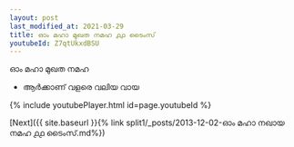 ```yaml
---
layout: post
last_modified_at: 2021-03-29
title: ഓം മഹാ മുഖത നമഹ ൧൧ ടൈംസ്
youtubeId: Z7qtUkxdBSU
---
```

 
 
 ഓം മഹാ മുഖത നമഹ 
 
 -  ആർക്കാണ് വളരെ വലിയ വായ 
 
  
 
  
 
 
 
 
 
 


{% include youtubePlayer.html id=page.youtubeId %}
 
[Next]({{ site.baseurl }}{% link  split1/_posts/2013-12-02-ഓം മഹാ നഖായ നമഹ ൧൧ ടൈംസ്.md%})
 
